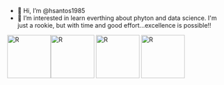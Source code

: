 - 👋 Hi, I’m @hsantos1985
- 👀 I’m interested in learn everthing about phyton and data science. I'm just a rookie, but with time and good effort...excellence is possible!!



<img align="center" alt="R" height="100" width="100" src="https://cdn.jsdelivr.net/gh/devicons/devicon/icons/microsoftsqlserver/microsoftsqlserver-plain-wordmark.svg"><img align="center" alt="R" height="100" width="100" src="https://cdn.jsdelivr.net/gh/devicons/devicon/icons/python/python-original.svg">
<img align="center" alt="R" height="100" width="100" src="[https://cdn.jsdelivr.net/gh/devicons/devicon/icons/python/python-original.svg">
<img align="center" alt="R" height="100" width="100" src="[https://cdn.jsdelivr.net/gh/devicons/devicon/icons/r/r-original.svg">






















<!---
hsantos1985/hsantos1985 is a ✨ special ✨ repository because its `README.md` (this file) appears on your GitHub profile.
You can click the Preview link to take a look at your changes.
--->
